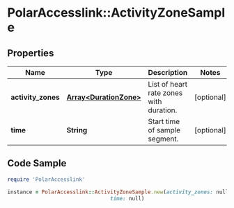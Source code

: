 # PolarAccesslink::ActivityZoneSample

## Properties

Name | Type | Description | Notes
------------ | ------------- | ------------- | -------------
**activity_zones** | [**Array&lt;DurationZone&gt;**](DurationZone.md) | List of heart rate zones with duration. | [optional]
**time** | **String** | Start time of sample segment. | [optional]

## Code Sample

```ruby
require 'PolarAccesslink'

instance = PolarAccesslink::ActivityZoneSample.new(activity_zones: null,
                                 time: null)
```


